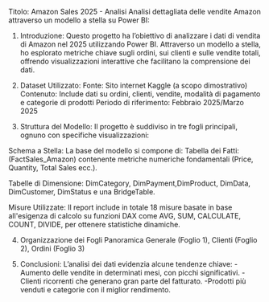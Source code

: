 Titolo: Amazon Sales 2025 - Analisi
Analisi dettagliata delle vendite Amazon attraverso un modello a stella su Power BI:

1. Introduzione:
Questo progetto ha l’obiettivo di analizzare i dati di vendita di Amazon nel 2025 utilizzando Power BI.
Attraverso un modello a stella, ho esplorato metriche chiave sugli ordini, sui clienti e sulle vendite totali, offrendo visualizzazioni interattive che facilitano la comprensione dei dati.

3. Dataset Utilizzato:
Fonte: Sito internet Kaggle (a scopo dimostrativo)
Contenuto: Include dati su ordini, clienti, vendite, modalità di pagamento e categorie di prodotti
Periodo di riferimento: Febbraio 2025/Marzo 2025

3. Struttura del Modello:
Il progetto è suddiviso in tre fogli principali, ognuno con specifiche visualizzazioni:

  Schema a Stella:
  La base del modello si compone di: 
  Tabella dei Fatti:  (FactSales_Amazon) contenente metriche numeriche fondamentali (Price, Quantity, Total Sales ecc.).

  Tabelle di Dimensione: DimCategory, DimPayment,DimProduct, DimData, DimCustomer, DimStatus e una BridgeTable.

  Misure Utilizzate:
  Il report include in totale 18 misure basate in base all'esigenza di calcolo su funzioni DAX come AVG, SUM, CALCULATE, COUNT, DIVIDE, per ottenere statistiche dinamiche.

4. Organizzazione dei Fogli
Panoramica Generale (Foglio 1), Clienti (Foglio 2), Ordini (Foglio 3)

5. Conclusioni:
L’analisi dei dati evidenzia alcune tendenze chiave:
-Aumento delle vendite in determinati mesi, con picchi significativi.
-Clienti ricorrenti che generano gran parte del fatturato.
-Prodotti più venduti e categorie con il miglior rendimento.
